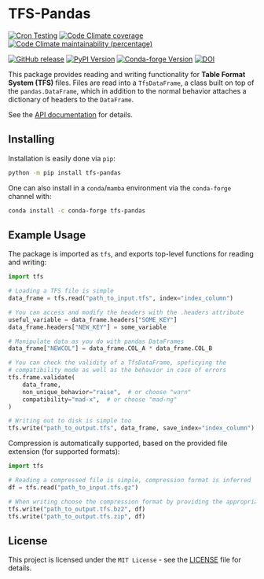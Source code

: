 # TFS-Pandas

[![Cron Testing](https://github.com/pylhc/tfs/workflows/Cron%20Testing/badge.svg)](https://github.com/pylhc/tfs/actions?query=workflow%3A%22Cron+Testing%22)
[![Code Climate coverage](https://img.shields.io/codeclimate/coverage/pylhc/tfs.svg?style=popout)](https://codeclimate.com/github/pylhc/tfs)
[![Code Climate maintainability (percentage)](https://img.shields.io/codeclimate/maintainability-percentage/pylhc/tfs.svg?style=popout)](https://codeclimate.com/github/pylhc/tfs)
<!-- [![GitHub last commit](https://img.shields.io/github/last-commit/pylhc/tfs.svg?style=popout)](https://github.com/pylhc/tfs/) -->
[![GitHub release](https://img.shields.io/github/v/release/pylhc/tfs?logo=github)](https://github.com/pylhc/tfs/)
[![PyPI Version](https://img.shields.io/pypi/v/tfs-pandas?label=PyPI&logo=pypi)](https://pypi.org/project/tfs-pandas/)
[![Conda-forge Version](https://img.shields.io/conda/vn/conda-forge/tfs-pandas?color=orange&logo=anaconda)](https://anaconda.org/conda-forge/tfs-pandas)
[![DOI](https://zenodo.org/badge/DOI/10.5281/zenodo.5070986.svg)](https://doi.org/10.5281/zenodo.5070986)

This package provides reading and writing functionality for **Table Format System (TFS)** files.
Files are read into a `TfsDataFrame`, a class built on top of the `pandas.DataFrame`, which in addition to the normal behavior attaches a dictionary of headers to the `DataFrame`.

See the [API documentation](https://pylhc.github.io/tfs/) for details.

## Installing

Installation is easily done via `pip`:

```bash
python -m pip install tfs-pandas
```

One can also install in a `conda`/`mamba` environment via the `conda-forge` channel with:

```bash
conda install -c conda-forge tfs-pandas
```

## Example Usage

The package is imported as `tfs`, and exports top-level functions for reading and writing:

```python
import tfs

# Loading a TFS file is simple
data_frame = tfs.read("path_to_input.tfs", index="index_column")

# You can access and modify the headers with the .headers attribute
useful_variable = data_frame.headers["SOME_KEY"]
data_frame.headers["NEW_KEY"] = some_variable

# Manipulate data as you do with pandas DataFrames
data_frame["NEWCOL"] = data_frame.COL_A * data_frame.COL_B

# You can check the validity of a TfsDataFrame, speficying the
# compatibility mode as well as the behavior in case of errors
tfs.frame.validate(
    data_frame,
    non_unique_behavior="raise",  # or choose "warn"
    compatibility="mad-x",  # or choose "mad-ng"
)

# Writing out to disk is simple too
tfs.write("path_to_output.tfs", data_frame, save_index="index_column")
```

Compression is automatically supported, based on the provided file extension (for supported formats):

```python
import tfs

# Reading a compressed file is simple, compression format is inferred
df = tfs.read("path_to_input.tfs.gz")

# When writing choose the compression format by providing the appropriate file extension
tfs.write("path_to_output.tfs.bz2", df)
tfs.write("path_to_output.tfs.zip", df)
```

## License

This project is licensed under the `MIT License` - see the [LICENSE](LICENSE) file for details.

